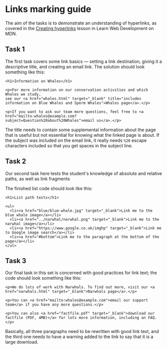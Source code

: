 # Links marking guide

The aim of the tasks is to demonstrate an understanding of hyperlinks, as covered in the [Creating hyperlinks](https://developer.mozilla.org/en-US/docs/Learn/HTML/Introduction_to_HTML/Creating_hyperlinks) lesson in Learn Web Development on MDN.

## Task 1

The first task covers some link basics — setting a link destination, giving it a descriptive title, and creating an email link. The solution should look something like this:

```
<h1>Information on Whales</h1>

<p>For more information on our conservation activities and which Whales we study,
see our <a href="whales.html" target="_blank" title="includes information on Blue Whales and Sperm Whales">Whales page</a>.</p>

<p>If you want to ask our team more questions, feel free to <a href="mailto:whales@example.com?subject=Question%20about%20Whales">email us</a>.</p>
```

The title needs to contain some supplemental information about the page that is useful but not essential for knowing what the linked page is about. If the subject was included on the email link, it really needs `%20` escape characters included so that you get spaces in the subject line.

## Task 2

Our second task here tests the student's knowledge of absolute and relative paths, as well as link fragments

The finished list code should look like this:

```
<h1>List path tests</h1>

<ul>
  <li><a href="blue/blue-whale.jpg" target="_blank">Link me to the blue whale image</a></li>
  <li><a href="../narwhal/narwhal.png" target="_blank">Link me to the narwhal image</a></li>
  <li><a href="https://www.google.co.uk/imghp" target="_blank">Link me to Google image search</a></li>
  <li><a href="#bottom">Link me to the paragraph at the bottom of the page</a></li>
</ul>
```

## Task 3

Our final task in this set is concerned with good practices for link text; the code should look something like this:

```
<p>We do lots of work with Narwhals. To find out more, visit our <a href="narwhals.html" target="_blank">Narwhals page</a>.</p>

<p>You can <a href="mailto:whales@example.com">email our support team</a> if you have any more questions.</p>

<p>You can also <a href="factfile.pdf" target="_blank">download our factfile (PDF, 4MB)</a> for lots more information, including an FAQ.</p>
```

Basically, all three paragraphs need to be rewritten with good link text, and the third one needs to have a warning added to the link to say that it is a large download.
